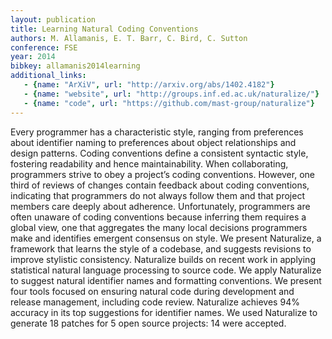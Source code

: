 ```yaml
---
layout: publication
title: Learning Natural Coding Conventions
authors: M. Allamanis, E. T. Barr, C. Bird, C. Sutton
conference: FSE
year: 2014
bibkey: allamanis2014learning
additional_links:
   - {name: "ArXiV", url: "http://arxiv.org/abs/1402.4182"}
   - {name: "website", url: "http://groups.inf.ed.ac.uk/naturalize/"}
   - {name: "code", url: "https://github.com/mast-group/naturalize"}
---
```

Every programmer has a characteristic style, ranging from preferences
about identifier naming to preferences about object relationships and
design patterns. Coding conventions define a consistent syntactic style,
fostering readability and hence maintainability. When collaborating,
programmers strive to obey a project’s coding conventions. However,
one third of reviews of changes contain feedback about coding conventions,
indicating that programmers do not always follow them and that project
members care deeply about adherence. Unfortunately, programmers are
often unaware of coding conventions because inferring them requires a
global view, one that aggregates the many local decisions programmers
make and identifies emergent consensus on style. We present Naturalize,
a framework that learns the style of a codebase, and suggests revisions
to improve stylistic consistency. Naturalize builds on recent work in
applying statistical natural language processing to source code. We
apply Naturalize to suggest natural identifier names and formatting
conventions. We present four tools focused on ensuring natural code
during development and release management, including code review.
Naturalize achieves 94% accuracy in its top suggestions for identifier
names. We used Naturalize to generate 18 patches for 5 open source
projects: 14 were accepted.

